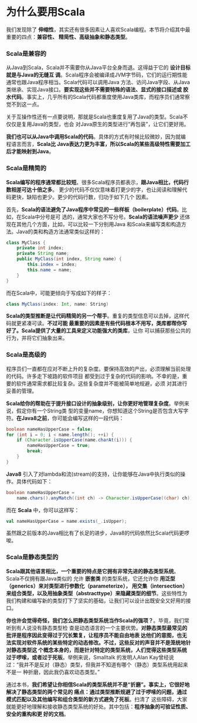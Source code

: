 为什么要用Scala
================================================================================
我们发现除了 **伸缩性**，其实还有很多因素让人喜欢Scala编程。本节将介绍其中最重要的四点：**兼容性、
精简性、高级抽象和静态类型**。

### Scala是兼容的
从Java到Scala，Scala并不需要你从Java平台全身而退。这得益于它的 **设计目标就是与Java的无缝互
调**。Scala程序会被编译成JVM字节码，它们的运行期性能通常也跟Java程序相当。Scala代码可以调用Java
方法、访问Java字段、从Java类继承、实现Java接口。**要实现这些并不需要特殊的语法、显式的接口描述或
胶水代码**。事实上，几乎所有的Scala代码都重度使用Java类库，而程序员们通常察觉不到这一点。

关于互操作性还有一点要说明，那就是Scala也重度复用了Java的类型。Scala不仅仅是复用Java的类型，也会
对Java原生的类型进行“再包装”，让它们更好用。

**我们也可以从Java中调用Scala的代码**。具体的方式有时候比较微妙，因为就编程语言而言，**Scala比
Java表达力更为丰富，所以Scala的某些高级特性需要加工后才能映射到Java**。

### Scala是精简的
**Scala编写的程序通常都比较短**。很多Scala程序员都表示，**跟Java相比，代码行数相差可达十倍之多**。
更少的代码不仅仅意味着打更少的字，也让阅读和理解代码更快，缺陷也更少。更少的代码行数，归功于如下几个
因素。

首先，**Scala的语法避免了Java程序中常见的一些样板（boilerplate）代码**。比如，在Scala中分号是可
选的，通常大家也不写分号。**Scala的语法噪声更少** 还体现在其他几个方面，比如，可以比较一下分别用Java
和Scala来编写类和构造方法。Java的类和构造方法通常类似这样的：
```java
class MyClass {
    private int index;
    private String name;
    public MyClass(int index, String name) {
        this.index = index;
        this.name = name;
    }
}
```
而在Scala中，可能更倾向于写成如下的样子：
```scala
class MyClass(index: Int, name: String)
```
**Scala的类型推断是让代码精简的另一个帮手**。重复的类型信息可以去掉，这样代码就更紧凑可读。**不过可能
最重要的因素是有些代码根本不用写，类库都帮你写好了。Scala提供了大量的工具来定义功能强大的类库**，让你
可以捕获那些公共的行为，并将它们抽象出来。

### Scala是高级的
程序员们一直都在应对不断上升的复杂度。要保持高效的产出，必须理解当前处理的代码。许多走下坡路的软件项目
都受到过于复杂的代码的影响。不幸的是，重要的软件通常需求都比较复杂。这些复杂度并不能被简单地规避，必须
对其进行妥善的管理。

**Scala给你的帮助在于提升接口设计的抽象级别，让你更好地管理复杂度**。举例来说，假定你有一个String类
型的变量name，你想知道这个String是否包含大写字符。**在Java8之前**，你可能会编写这样的一段代码：
```java
boolean nameHasUpperCase = false;
for (int i = 0; i < name.length(); ++i) {
    if (Character.isUpperCase(name.charAt(i))) {
        nameHasUpperCase = true;
        break;
    }
}
```
**Java8** 引入了对lambda和流(stream)的支持，让你能够在Java中执行类似的操作。具体代码如下：
```java
boolean nameHasUpperCase =
    name.chars().anyMatch((int ch) -> Character.isUpperCase((char) ch));
```
而在 **Scala** 中，你可以这样写：
```scala
val nameHasUpperCase = name.exists(_.isUpper);
```
虽然跟之前版本的Java相比有了长足的进步，Java8的代码依然比Scala代码更啰唆。

### Scala是静态类型的
**Scala跟其他语言相比，一个重要的特点是它拥有非常先进的静态类型系统**。Scala不仅拥有跟Java类似的
允许 **嵌套类** 的类型系统，它还允许你 **用泛型（generics）来对类型进行参数化（parameterize），
用交集（intersection）来组合类型，以及用抽象类型（abstracttype）来隐藏类型的细节**。这些特性为
我们构建和编写新的类型打下了坚实的基础，让我们可以设计出既安全又好用的接口。

**你也许会觉得奇怪，我们怎么把静态类型系统当作Scala的强项？**。毕竟，我们常听到有人说没有静态类型检
查是动态语言的一个主要优势。**对静态类型最常见的批评是程序因此变得过于冗长繁复，让程序员不能自由地表
达他们的意图，也无法实现对软件系统的某些特定的动态修改。不过，这些反对的声音并不是笼统地针对静态类型这
个概念本身的，而是针对特定的类型系统，人们觉得这些类型系统过于啰嗦，或者过于死板**。举例来说，Smalltalk
的发明人Alan Kay曾经说过：“我并不是反对（静态）类型，但我并不知道有哪个（静态）类型系统用起来不是一
种折磨，因此我仍喜欢动态类型。”

通过本书，**我们希望让你相信Scala的类型系统并不是“折磨”。事实上，它很好地解决了静态类型的两个常见的
痛点：通过类型推断规避了过于啰嗦的问题，通过模式匹配以及其他编写和组合类型的新方式避免了死板**。扫清了
这些障碍，大家就能更好地理解和接收静态类型系统的好处。其中包括：**程序抽象的可验证性质、安全的重构和更
好的文档**。
